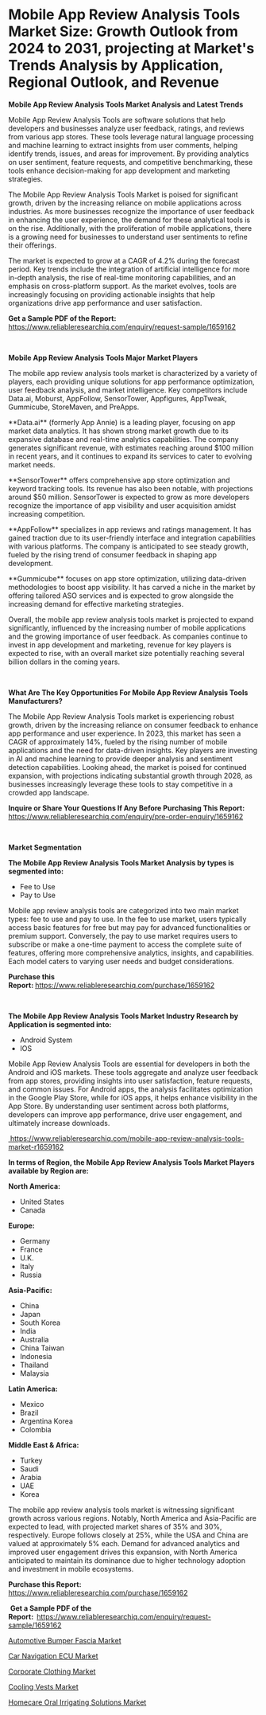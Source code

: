 <p><h1>Mobile App Review Analysis Tools Market Size: Growth Outlook from 2024 to 2031, projecting at Market's Trends Analysis by Application, Regional Outlook, and Revenue</h1></p><p><strong>Mobile App Review Analysis Tools Market Analysis and Latest Trends</strong></p>
<p><p>Mobile App Review Analysis Tools are software solutions that help developers and businesses analyze user feedback, ratings, and reviews from various app stores. These tools leverage natural language processing and machine learning to extract insights from user comments, helping identify trends, issues, and areas for improvement. By providing analytics on user sentiment, feature requests, and competitive benchmarking, these tools enhance decision-making for app development and marketing strategies.</p><p>The Mobile App Review Analysis Tools Market is poised for significant growth, driven by the increasing reliance on mobile applications across industries. As more businesses recognize the importance of user feedback in enhancing the user experience, the demand for these analytical tools is on the rise. Additionally, with the proliferation of mobile applications, there is a growing need for businesses to understand user sentiments to refine their offerings.</p><p>The market is expected to grow at a CAGR of 4.2% during the forecast period. Key trends include the integration of artificial intelligence for more in-depth analysis, the rise of real-time monitoring capabilities, and an emphasis on cross-platform support. As the market evolves, tools are increasingly focusing on providing actionable insights that help organizations drive app performance and user satisfaction.</p></p>
<p><strong>Get a Sample PDF of the Report:&nbsp;</strong> <a href="https://www.reliableresearchiq.com/enquiry/request-sample/1659162?utm_campaign=1137&utm_medium=2&utm_source=Github&utm_content=ia&utm_term=28092024&utm_id=mobile-app-review-analysis-tools">https://www.reliableresearchiq.com/enquiry/request-sample/1659162</a></p>
<p>&nbsp;</p>
<p><strong>Mobile App Review Analysis Tools Major Market Players</strong></p>
<p><p>The mobile app review analysis tools market is characterized by a variety of players, each providing unique solutions for app performance optimization, user feedback analysis, and market intelligence. Key competitors include Data.ai, Moburst, AppFollow, SensorTower, Appfigures, AppTweak, Gummicube, StoreMaven, and PreApps.</p><p>**Data.ai** (formerly App Annie) is a leading player, focusing on app market data analytics. It has shown strong market growth due to its expansive database and real-time analytics capabilities. The company generates significant revenue, with estimates reaching around $100 million in recent years, and it continues to expand its services to cater to evolving market needs.</p><p>**SensorTower** offers comprehensive app store optimization and keyword tracking tools. Its revenue has also been notable, with projections around $50 million. SensorTower is expected to grow as more developers recognize the importance of app visibility and user acquisition amidst increasing competition.</p><p>**AppFollow** specializes in app reviews and ratings management. It has gained traction due to its user-friendly interface and integration capabilities with various platforms. The company is anticipated to see steady growth, fueled by the rising trend of consumer feedback in shaping app development.</p><p>**Gummicube** focuses on app store optimization, utilizing data-driven methodologies to boost app visibility. It has carved a niche in the market by offering tailored ASO services and is expected to grow alongside the increasing demand for effective marketing strategies.</p><p>Overall, the mobile app review analysis tools market is projected to expand significantly, influenced by the increasing number of mobile applications and the growing importance of user feedback. As companies continue to invest in app development and marketing, revenue for key players is expected to rise, with an overall market size potentially reaching several billion dollars in the coming years.</p></p>
<p>&nbsp;</p>
<p><strong>What Are The Key Opportunities For Mobile App Review Analysis Tools Manufacturers?</strong></p>
<p><p>The Mobile App Review Analysis Tools market is experiencing robust growth, driven by the increasing reliance on consumer feedback to enhance app performance and user experience. In 2023, this market has seen a CAGR of approximately 14%, fueled by the rising number of mobile applications and the need for data-driven insights. Key players are investing in AI and machine learning to provide deeper analysis and sentiment detection capabilities. Looking ahead, the market is poised for continued expansion, with projections indicating substantial growth through 2028, as businesses increasingly leverage these tools to stay competitive in a crowded app landscape.</p></p>
<p><strong>Inquire or Share Your Questions If Any Before Purchasing This Report:</strong> <a href="https://www.reliableresearchiq.com/enquiry/pre-order-enquiry/1659162?utm_campaign=1137&utm_medium=2&utm_source=Github&utm_content=ia&utm_term=28092024&utm_id=mobile-app-review-analysis-tools">https://www.reliableresearchiq.com/enquiry/pre-order-enquiry/1659162</a></p>
<p>&nbsp;</p>
<p><strong>Market Segmentation</strong></p>
<p><strong>The Mobile App Review Analysis Tools Market Analysis by types is segmented into:</strong></p>
<p><ul><li>Fee to Use</li><li>Pay to Use</li></ul></p>
<p><p>Mobile app review analysis tools are categorized into two main market types: fee to use and pay to use. In the fee to use market, users typically access basic features for free but may pay for advanced functionalities or premium support. Conversely, the pay to use market requires users to subscribe or make a one-time payment to access the complete suite of features, offering more comprehensive analytics, insights, and capabilities. Each model caters to varying user needs and budget considerations.</p></p>
<p><strong>Purchase this Report:&nbsp;</strong><a href="https://www.reliableresearchiq.com/purchase/1659162?utm_campaign=1137&utm_medium=2&utm_source=Github&utm_content=ia&utm_term=28092024&utm_id=mobile-app-review-analysis-tools">https://www.reliableresearchiq.com/purchase/1659162</a></p>
<p>&nbsp;</p>
<p><strong>The Mobile App Review Analysis Tools Market Industry Research by Application is segmented into:</strong></p>
<p><ul><li>Android System</li><li>IOS</li></ul></p>
<p><p>Mobile App Review Analysis Tools are essential for developers in both the Android and iOS markets. These tools aggregate and analyze user feedback from app stores, providing insights into user satisfaction, feature requests, and common issues. For Android apps, the analysis facilitates optimization in the Google Play Store, while for iOS apps, it helps enhance visibility in the App Store. By understanding user sentiment across both platforms, developers can improve app performance, drive user engagement, and ultimately increase downloads.</p></p>
<p><a href="https://www.reliableresearchiq.com/mobile-app-review-analysis-tools-market-r1659162?utm_campaign=1137&utm_medium=2&utm_source=Github&utm_content=ia&utm_term=28092024&utm_id=mobile-app-review-analysis-tools">&nbsp;https://www.reliableresearchiq.com/mobile-app-review-analysis-tools-market-r1659162</a></p>
<p><strong>In terms of Region, the Mobile App Review Analysis Tools Market Players available by Region are:</strong></p>
<p>
    <p> <strong> North America: </strong>
        <ul>
            <li>United States</li>
            <li>Canada</li>
        </ul>
        </p> 
    <p> <strong> Europe: </strong>
        <ul>
            <li>Germany</li>
            <li>France</li>
            <li>U.K.</li>
            <li>Italy</li>
            <li>Russia</li>
        </ul>
        </p> 
    <p> <strong> Asia-Pacific: </strong>
        <ul>
            <li>China</li>
            <li>Japan</li>
            <li>South Korea</li>
            <li>India</li>
            <li>Australia</li>
            <li>China Taiwan</li>
            <li>Indonesia</li>
            <li>Thailand</li>
            <li>Malaysia</li>
        </ul>
        </p> 
    <p> <strong> Latin America: </strong>
        <ul>
            <li>Mexico</li>
            <li>Brazil</li>
            <li>Argentina Korea</li>
            <li>Colombia</li>
        </ul>
        </p> 
    <p> <strong> Middle East & Africa: </strong>
        <ul>
            <li>Turkey</li>
            <li>Saudi</li>
            <li>Arabia</li>
            <li>UAE</li>
            <li>Korea</li>
        </ul>
    </p>
    </p>
<p><p>The mobile app review analysis tools market is witnessing significant growth across various regions. Notably, North America and Asia-Pacific are expected to lead, with projected market shares of 35% and 30%, respectively. Europe follows closely at 25%, while the USA and China are valued at approximately 5% each. Demand for advanced analytics and improved user engagement drives this expansion, with North America anticipated to maintain its dominance due to higher technology adoption and investment in mobile ecosystems.</p></p>
<p><strong>Purchase this Report: </strong><a href="https://www.reliableresearchiq.com/purchase/1659162?utm_campaign=1137&utm_medium=2&utm_source=Github&utm_content=ia&utm_term=28092024&utm_id=mobile-app-review-analysis-tools">https://www.reliableresearchiq.com/purchase/1659162</a></p>
<p>&nbsp;<strong>Get a Sample PDF of the Report:&nbsp;&nbsp;</strong><a href="https://www.reliableresearchiq.com/enquiry/request-sample/1659162?utm_campaign=1137&utm_medium=2&utm_source=Github&utm_content=ia&utm_term=28092024&utm_id=mobile-app-review-analysis-tools">https://www.reliableresearchiq.com/enquiry/request-sample/1659162</a></p>
<p><strong></strong></p>
<p><p><a href="https://issuu.com/reportprime-2/docs/automotive-bumper-fascia-market-siz_bfe115e50a0639?utm_campaign=1137&utm_medium=2&utm_source=Github&utm_content=ia&utm_term=28092024&utm_id=mobile-app-review-analysis-tools">Automotive Bumper Fascia Market</a></p><p><a href="https://issuu.com/reportprime-2/docs/car-navigation-ecu-market-size-2030_07dc63fd449fff?utm_campaign=1137&utm_medium=2&utm_source=Github&utm_content=ia&utm_term=28092024&utm_id=mobile-app-review-analysis-tools">Car Navigation ECU Market</a></p><p><a href="https://www.linkedin.com/pulse/insights-corporate-clothing-market-share-competitive-uprdc?utm_campaign=1137&utm_medium=2&utm_source=Github&utm_content=ia&utm_term=28092024&utm_id=mobile-app-review-analysis-tools">Corporate Clothing Market</a></p><p><a href="https://www.linkedin.com/pulse/future-cooling-vests-market-global-forecast-trends-fsvic?utm_campaign=1137&utm_medium=2&utm_source=Github&utm_content=ia&utm_term=28092024&utm_id=mobile-app-review-analysis-tools">Cooling Vests Market</a></p><p><a href="https://github.com/Greiszane475/Market-Research-Report-List-1/blob/main/homecare-oral-irrigating-solutions-market.md?utm_campaign=1137&utm_medium=2&utm_source=Github&utm_content=ia&utm_term=28092024&utm_id=mobile-app-review-analysis-tools">Homecare Oral Irrigating Solutions Market</a></p></p>